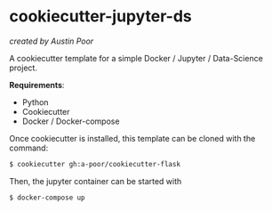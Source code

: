 # cookiecutter-jupyter-ds

_created by Austin Poor_

A cookiecutter template for a simple Docker / Jupyter / Data-Science project.

__Requirements__:
* Python
* Cookiecutter
* Docker / Docker-compose

Once cookiecutter is installed, this template can be cloned with the command:
```bash
$ cookiecutter gh:a-poor/cookiecutter-flask
```

Then, the jupyter container can be started with
```bash
$ docker-compose up
```

